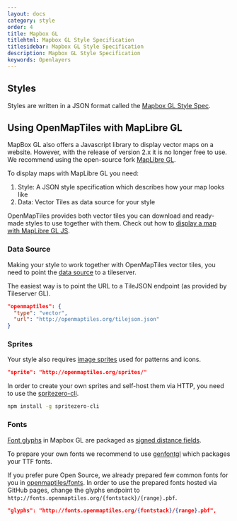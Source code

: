 ```yaml
---
layout: docs
category: style
order: 4
title: Mapbox GL
titlehtml: Mapbox GL Style Specification
titlesidebar: Mapbox GL Style Specification
description: Mapbox GL Style Specification
keywords: Openlayers
---
```


## Styles

Styles are written in a JSON format called the [Mapbox GL Style Spec](https://www.mapbox.com/mapbox-gl-style-spec/).

## Using OpenMapTiles with MapLibre GL

MapBox GL also offers a Javascript library to display vector maps on a website. However, with the release of version 2.x
it is no longer free to use. We recommend using the open-source fork [MapLibre GL](https://www.maplibre.org).

To display maps with MapLibre GL you need:

1. Style: A JSON style specification which describes how your map looks like
2. Data: Vector Tiles as data source for your style

OpenMapTiles provides both vector tiles you can download and ready-made styles to use together with them. Check out how to [display a map with MapLibre GL JS](/docs/website/maplibre-gl-js).


### Data Source

Making your style to work together with OpenMapTiles vector tiles, you need to point the [data source](https://www.mapbox.com/mapbox-gl-style-spec/#sources) to a tileserver.


The easiest way is to point the URL to a TileJSON endpoint (as provided by Tileserver GL).

```json
"openmaptiles": {
  "type": "vector",
  "url": "http://openmaptiles.org/tilejson.json"
}
```

### Sprites

Your style also requires [image sprites](https://www.mapbox.com/mapbox-gl-style-spec/#sprite) used for patterns and icons.


```json
"sprite": "http://openmaptiles.org/sprites/"
```

In order to create your own sprites and self-host them via HTTP, you need to use the [spritezero-cli](https://github.com/mapbox/spritezero-cli).

```bash
npm install -g spritezero-cli
```

### Fonts

[Font glyphs](https://www.mapbox.com/mapbox-gl-style-spec/#glyphs) in Mapbox GL are packaged as [signed distance fields](https://www.mapbox.com/blog/text-signed-distance-fields/).

To prepare your own fonts we recommend to use [genfontgl](https://github.com/sabas/genfontgl) which packages your TTF fonts.

If you prefer pure Open Source, we already prepared few common fonts for you in [openmaptiles/fonts](https://github.com/openmaptiles/fonts). In order to use the prepared fonts hosted via GitHub pages, change the glyphs endpoint to `http://fonts.openmaptiles.org/{fontstack}/{range}.pbf`.

```json
"glyphs": "http://fonts.openmaptiles.org/{fontstack}/{range}.pbf",
```
